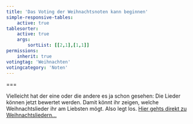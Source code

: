 ```yaml
---
title: 'Das Voting der Weihnachtsnoten kann beginnen'
simple-responsive-tables:
    active: true
tablesorter:
    active: true
    args:
        sortList: [[2,1],[1,1]]
permissions:
    inherit: true
votingtag: 'Weihnachten'
votingcategory: 'Noten'
---
```


===

Vielleicht hat der eine oder die andere es ja schon gesehen: Die Lieder können jetzt bewertet werden. Damit könnt ihr zeigen, welche Weihnachtslieder ihr am Liebsten mögt.
Also legt los. 
[<i class="fa fa-hand-o-right"></i>Hier gehts direkt zu Weihnachtsliedern...](/choerchen-intern/choerchennoten/tag:Weihnachten/query:Weihnachten)